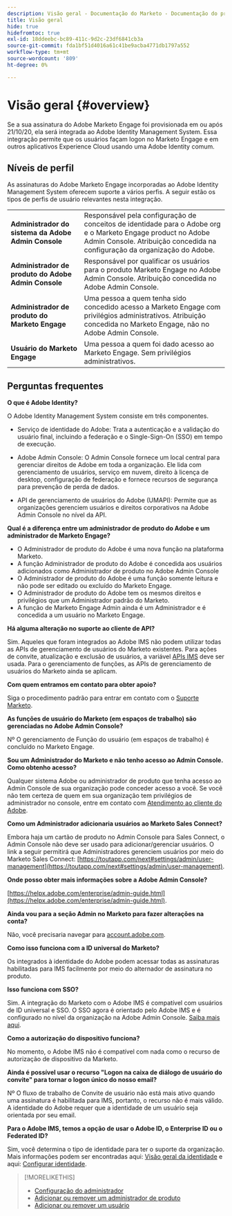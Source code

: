 ```yaml
---
description: Visão geral - Documentação do Marketo - Documentação do produto
title: Visão geral
hide: true
hidefromtoc: true
exl-id: 18ddeebc-bc89-411c-9d2c-23df6841cb3a
source-git-commit: fda1bf51d4016a61c41be9acba4771db1797a552
workflow-type: tm+mt
source-wordcount: '809'
ht-degree: 0%

---
```


# Visão geral {#overview}

Se a sua assinatura do Adobe Marketo Engage foi provisionada em ou após 21/10/20, ela será integrada ao Adobe Identity Management System. Essa integração permite que os usuários façam logon no Marketo Engage e em outros aplicativos Experience Cloud usando uma Adobe Identity comum.

## Níveis de perfil

As assinaturas do Adobe Marketo Engage incorporadas ao Adobe Identity Management System oferecem suporte a vários perfis. A seguir estão os tipos de perfis de usuário relevantes nesta integração.

<table>
 <tr>
  <td><strong>Administrador do sistema da Adobe Admin Console</strong></td>
  <td>Responsável pela configuração de conceitos de identidade para o Adobe org e o Marketo Engage product no Adobe Admin Console. Atribuição concedida na configuração da organização do Adobe.</td>
 </tr>
 <tr>
  <td><strong>Administrador de produto do Adobe Admin Console</strong></td>
  <td>Responsável por qualificar os usuários para o produto Marketo Engage no Adobe Admin Console. Atribuição concedida no Adobe Admin Console.</td>
 </tr>
 <tr>
  <td><strong>Administrador de produto do Marketo Engage</strong></td>
  <td>Uma pessoa a quem tenha sido concedido acesso a Marketo Engage com privilégios administrativos. Atribuição concedida no Marketo Engage, não no Adobe Admin Console.</td>
 </tr>
 <tr>
  <td><strong>Usuário do Marketo Engage</strong></td>
  <td>Uma pessoa a quem foi dado acesso ao Marketo Engage. Sem privilégios administrativos.</td>
 </tr>
</table>

## Perguntas frequentes

**O que é Adobe Identity?**

O Adobe Identity Management System consiste em três componentes.

* Serviço de identidade do Adobe: Trata a autenticação e a validação do usuário final, incluindo a federação e o Single-Sign-On (SSO) em tempo de execução.

* Adobe Admin Console: O Admin Console fornece um local central para gerenciar direitos de Adobe em toda a organização. Ele lida com gerenciamento de usuários, serviço em nuvem, direito à licença de desktop, configuração de federação e fornece recursos de segurança para prevenção de perda de dados.

* API de gerenciamento de usuários do Adobe (UMAPI): Permite que as organizações gerenciem usuários e direitos corporativos na Adobe Admin Console no nível da API.

**Qual é a diferença entre um administrador de produto do Adobe e um administrador de Marketo Engage?**

* O Administrador de produto do Adobe é uma nova função na plataforma Marketo.
* A função Administrador de produto do Adobe é concedida aos usuários adicionados como Administrador de produto no Adobe Admin Console
* O Administrador de produto do Adobe é uma função somente leitura e não pode ser editado ou excluído do Marketo Engage.
* O Administrador de produto do Adobe tem os mesmos direitos e privilégios que um Administrador padrão do Marketo.
* A função de Marketo Engage Admin ainda é um Administrador e é concedida a um usuário no Marketo Engage.

**Há alguma alteração no suporte ao cliente de API?**

Sim. Aqueles que foram integrados ao Adobe IMS não podem utilizar todas as APIs de gerenciamento de usuários do Marketo existentes. Para ações de convite, atualização e exclusão de usuários, a variável [APIs IMS](https://www.adobe.io/apis/experienceplatform/umapi-new.html) deve ser usada. Para o gerenciamento de funções, as APIs de gerenciamento de usuários do Marketo ainda se aplicam.

**Com quem entramos em contato para obter apoio?**

Siga o procedimento padrão para entrar em contato com o [Suporte Marketo](https://nation.marketo.com/t5/support/ct-p/Support).

**As funções de usuário do Marketo (em espaços de trabalho) são gerenciadas no Adobe Admin Console?**

Nº O gerenciamento de Função do usuário (em espaços de trabalho) é concluído no Marketo Engage.

**Sou um Administrador do Marketo e não tenho acesso ao Admin Console. Como obtenho acesso?**

Qualquer sistema Adobe ou administrador de produto que tenha acesso ao Admin Console de sua organização pode conceder acesso a você. Se você não tem certeza de quem em sua organização tem privilégios de administrador no console, entre em contato com [Atendimento ao cliente do Adobe](https://helpx.adobe.com/contact.html).

**Como um Administrador adicionaria usuários ao Marketo Sales Connect?**

Embora haja um cartão de produto no Admin Console para Sales Connect, o Admin Console não deve ser usado para adicionar/gerenciar usuários. O link a seguir permitirá que Administradores gerenciem usuários por meio do Marketo Sales Connect: [https://toutapp.com/next#settings/admin/user-management](https://toutapp.com/next#settings/admin/user-management).

**Onde posso obter mais informações sobre a Adobe Admin Console?**

[https://helpx.adobe.com/enterprise/admin-guide.html](https://helpx.adobe.com/enterprise/admin-guide.html).

**Ainda vou para a seção Admin no Marketo para fazer alterações na conta?**

Não, você precisaria navegar para [account.adobe.com](https://account.adobe.com).

**Como isso funciona com a ID universal do Marketo?**

Os integrados à identidade do Adobe podem acessar todas as assinaturas habilitadas para IMS facilmente por meio do alternador de assinatura no produto.

**Isso funciona com SSO?**

Sim. A integração do Marketo com o Adobe IMS é compatível com usuários de ID universal e SSO. O SSO agora é orientado pelo Adobe IMS e é configurado no nível da organização na Adobe Admin Console. [Saiba mais aqui](https://helpx.adobe.com/enterprise/using/set-up-identity.html).

**Como a autorização do dispositivo funciona?**

No momento, o Adobe IMS não é compatível com nada como o recurso de autorização de dispositivo da Marketo.

**Ainda é possível usar o recurso &quot;Logon na caixa de diálogo de usuário do convite&quot; para tornar o logon único do nosso email?**

Nº O fluxo de trabalho de Convite de usuário não está mais ativo quando uma assinatura é habilitada para IMS, portanto, o recurso não é mais válido. A identidade do Adobe requer que a identidade de um usuário seja orientada por seu email.

**Para o Adobe IMS, temos a opção de usar o Adobe ID, o Enterprise ID ou o Federated ID?**

Sim, você determina o tipo de identidade para ter o suporte da organização. Mais informações podem ser encontradas aqui: [Visão geral da identidade](https://helpx.adobe.com/enterprise/using/identity.html) e aqui: [Configurar identidade](https://helpx.adobe.com/enterprise/using/set-up-identity.html).

>[!MORELIKETHIS]
>
>* [Configuração do administrador](/help/marketo/product-docs/administration/marketo-with-adobe-identity/admin-setup.md)
>* [Adicionar ou remover um administrador de produto](/help/marketo/product-docs/administration/marketo-with-adobe-identity/add-or-remove-a-product-admin.md)
>* [Adicionar ou remover um usuário](/help/marketo/product-docs/administration/marketo-with-adobe-identity/add-or-remove-a-user.md)

